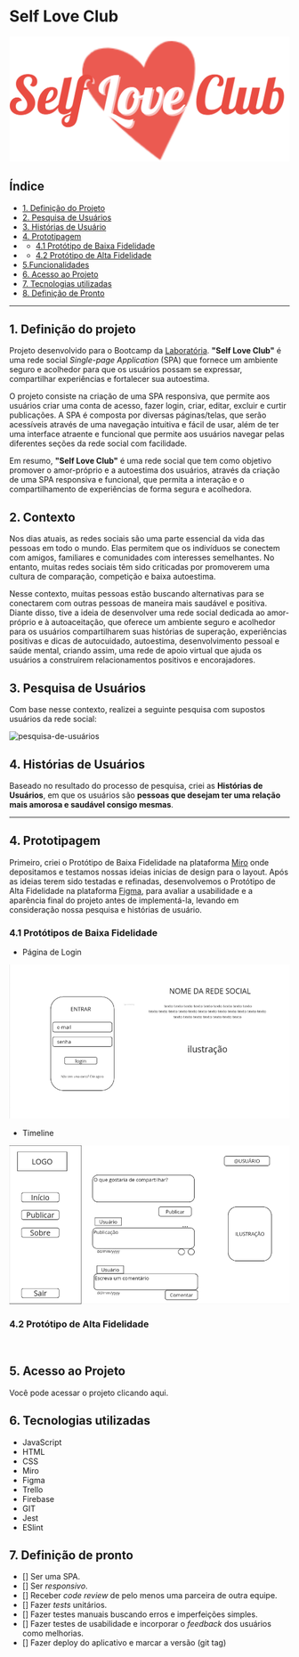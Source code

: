 # Self Love Club
![logo-self-love-club](src/images/logo-reade-slc.png)

## Índice 
* [1. Definição do Projeto](#descrição-do-projeto) 
* [2. Pesquisa de Usuários](#pesquisa-de-usuários)
* [3. Histórias de Usuário](#histórias-de-usuário)
* [4. Prototipagem](#protótipos-do-projeto)
* * [4.1  Protótipo de Baixa Fidelidade](#protótipo-de-baixa-fidelidade)
* * [4.2 Protótipo de Alta Fidelidade](#protótipo-de-alta-fidelidade)
* [5.Funcionalidades](#funcionalidades)
*  [6. Acesso ao Projeto](#acesso-ao-projeto) 
* [7. Tecnologias utilizadas](#tecnologias-utilizadas) 
*  [8. Definição de Pronto](#definição-de-pronto)

***
## 1. Definição do projeto
 Projeto desenvolvido para o Bootcamp da [Laboratória](https://www.laboratoria.la/br). **"**Self Love Club"**** é uma rede social *Single-page Application* (SPA) que fornece um ambiente seguro e acolhedor para que os usuários possam se expressar, compartilhar experiências e fortalecer sua autoestima.

O projeto consiste na criação de uma SPA responsiva, que permite aos usuários criar uma conta de acesso, fazer login, criar, editar, excluir e curtir publicações. A SPA é composta por diversas páginas/telas, que serão acessíveis através de uma navegação intuitiva e fácil de usar, além de ter uma interface atraente e funcional que permite aos usuários navegar pelas diferentes seções da rede social com facilidade.

Em resumo, **"Self Love Club"** é uma rede social que tem como objetivo promover o amor-próprio e a autoestima dos usuários, através da criação de uma SPA responsiva e funcional, que permita a interação e o compartilhamento de experiências de forma segura e acolhedora.

## 2. Contexto

Nos dias atuais, as redes sociais são uma parte essencial da vida das pessoas em todo o mundo. Elas permitem que os indivíduos se conectem com amigos, familiares e comunidades com interesses semelhantes. No entanto, muitas redes sociais têm sido criticadas por promoverem uma cultura de comparação, competição e baixa autoestima.

Nesse contexto, muitas pessoas estão buscando alternativas para se conectarem com outras pessoas de maneira mais saudável e positiva. Diante disso, tive a ideia de desenvolver uma rede social dedicada ao amor-próprio e à autoaceitação, que oferece um ambiente seguro e acolhedor para os usuários compartilharem suas histórias de superação, experiências positivas e dicas de autocuidado, autoestima, desenvolvimento pessoal e saúde mental, criando assim, uma rede de apoio virtual que ajuda os usuários a construírem relacionamentos positivos e encorajadores.

## 3. Pesquisa de Usuários

Com base nesse contexto, realizei a seguinte pesquisa com supostos usuários da rede social:

![pesquisa-de-usuários](src/images/pesquisa-de-usuários.png)

## 4. Histórias de Usuários

Baseado no resultado do processo de pesquisa, criei as **Histórias de Usuários**, em que os  usuários são **pessoas que desejam ter uma relação mais amorosa e saudável consigo mesmas**. 
 

***
## 4.  Prototipagem

Primeiro, criei o Protótipo de Baixa Fidelidade na plataforma [Miro](https://miro.com/) onde depositamos e testamos nossas ideias inicias de design para o layout. Após as ideias terem sido testadas e refinadas, desenvolvemos o Protótipo de Alta Fidelidade na plataforma [Figma](www.figma.com), para avaliar a usabilidade e a aparência final do projeto antes de implementá-la, levando em consideração nossa pesquisa e histórias de usuário. 

### 4.1 Protótipos de Baixa Fidelidade

- Página de Login

![prototipo-de-baixa-fidelidade-1](src/images/prototipo-de-baixa-fidalidade-slc.png)

- Timeline

![protótipo-de-baixa-fidelidade-2](src/images/prototipo-de-baixa-fidelidade2-slc.png)
### 4.2 Protótipo de Alta Fidelidade
![]()
## 5. Acesso ao Projeto
Você pode acessar o projeto clicando aqui.

## 6. Tecnologias utilizadas

 - JavaScript
 - HTML
 - CSS
 - Miro
 - Figma
 - Trello
 - Firebase
 - GIT
 - Jest
 - ESlint
 

## 7. Definição de pronto
 - []  Ser uma SPA.
-   [] Ser  _responsivo_.
-   [] Receber  _code review_  de pelo menos uma parceira de outra equipe.
-   [] Fazer  _tests_  unitários.
-   [] Fazer testes manuais buscando erros e imperfeições simples.
-   [] Fazer testes de usabilidade e incorporar o  _feedback_  dos usuários como melhorias.
-   [] Fazer deploy do aplicativo e marcar a versão (git tag)